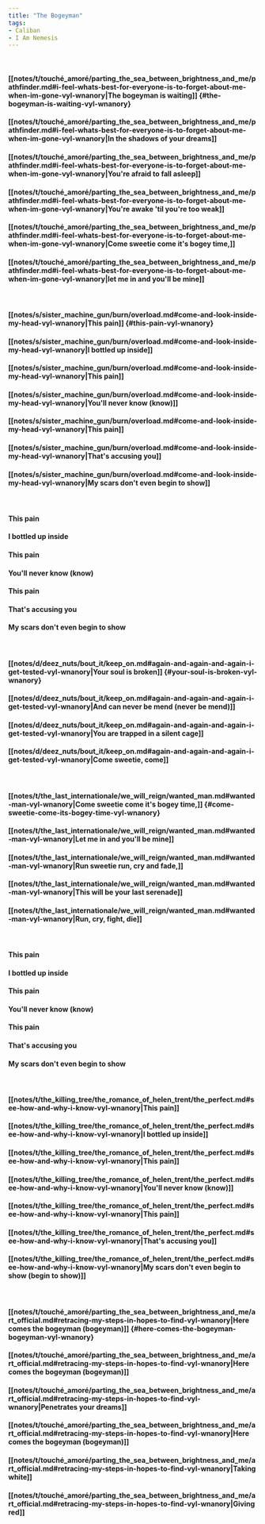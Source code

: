 ```yaml
---
title: "The Bogeyman"
tags:
- Caliban
- I Am Nemesis
---
```

&nbsp;
#### [[notes/t/touché_amoré/parting_the_sea_between_brightness_and_me/pathfinder.md#i-feel-whats-best-for-everyone-is-to-forget-about-me-when-im-gone-vyl-wnanory|The bogeyman is waiting]] {#the-bogeyman-is-waiting-vyl-wnanory}
#### [[notes/t/touché_amoré/parting_the_sea_between_brightness_and_me/pathfinder.md#i-feel-whats-best-for-everyone-is-to-forget-about-me-when-im-gone-vyl-wnanory|In the shadows of your dreams]]
#### [[notes/t/touché_amoré/parting_the_sea_between_brightness_and_me/pathfinder.md#i-feel-whats-best-for-everyone-is-to-forget-about-me-when-im-gone-vyl-wnanory|You're afraid to fall asleep]]
#### [[notes/t/touché_amoré/parting_the_sea_between_brightness_and_me/pathfinder.md#i-feel-whats-best-for-everyone-is-to-forget-about-me-when-im-gone-vyl-wnanory|You're awake 'til you're too weak]]
#### [[notes/t/touché_amoré/parting_the_sea_between_brightness_and_me/pathfinder.md#i-feel-whats-best-for-everyone-is-to-forget-about-me-when-im-gone-vyl-wnanory|Come sweetie come it's bogey time,]]
#### [[notes/t/touché_amoré/parting_the_sea_between_brightness_and_me/pathfinder.md#i-feel-whats-best-for-everyone-is-to-forget-about-me-when-im-gone-vyl-wnanory|let me in and you'll be mine]]
&nbsp;
#### [[notes/s/sister_machine_gun/burn/overload.md#come-and-look-inside-my-head-vyl-wnanory|This pain]] {#this-pain-vyl-wnanory}
#### [[notes/s/sister_machine_gun/burn/overload.md#come-and-look-inside-my-head-vyl-wnanory|I bottled up inside]]
#### [[notes/s/sister_machine_gun/burn/overload.md#come-and-look-inside-my-head-vyl-wnanory|This pain]]
#### [[notes/s/sister_machine_gun/burn/overload.md#come-and-look-inside-my-head-vyl-wnanory|You'll never know (know)]]
#### [[notes/s/sister_machine_gun/burn/overload.md#come-and-look-inside-my-head-vyl-wnanory|This pain]]
#### [[notes/s/sister_machine_gun/burn/overload.md#come-and-look-inside-my-head-vyl-wnanory|That's accusing you]]
#### [[notes/s/sister_machine_gun/burn/overload.md#come-and-look-inside-my-head-vyl-wnanory|My scars don't even begin to show]]
&nbsp;
#### This pain
#### I bottled up inside
#### This pain
#### You'll never know (know)
#### This pain
#### That's accusing you
#### My scars don't even begin to show
&nbsp;
#### [[notes/d/deez_nuts/bout_it/keep_on.md#again-and-again-and-again-i-get-tested-vyl-wnanory|Your soul is broken]] {#your-soul-is-broken-vyl-wnanory}
#### [[notes/d/deez_nuts/bout_it/keep_on.md#again-and-again-and-again-i-get-tested-vyl-wnanory|And can never be mend (never be mend)]]
#### [[notes/d/deez_nuts/bout_it/keep_on.md#again-and-again-and-again-i-get-tested-vyl-wnanory|You are trapped in a silent cage]]
#### [[notes/d/deez_nuts/bout_it/keep_on.md#again-and-again-and-again-i-get-tested-vyl-wnanory|Come sweetie, come]]
&nbsp;
#### [[notes/t/the_last_internationale/we_will_reign/wanted_man.md#wanted-man-vyl-wnanory|Come sweetie come it's bogey time,]] {#come-sweetie-come-its-bogey-time-vyl-wnanory}
#### [[notes/t/the_last_internationale/we_will_reign/wanted_man.md#wanted-man-vyl-wnanory|Let me in and you'll be mine]]
#### [[notes/t/the_last_internationale/we_will_reign/wanted_man.md#wanted-man-vyl-wnanory|Run sweetie run, cry and fade,]]
#### [[notes/t/the_last_internationale/we_will_reign/wanted_man.md#wanted-man-vyl-wnanory|This will be your last serenade]]
#### [[notes/t/the_last_internationale/we_will_reign/wanted_man.md#wanted-man-vyl-wnanory|Run, cry, fight, die]]
&nbsp;
#### This pain
#### I bottled up inside
#### This pain
#### You'll never know (know)
#### This pain
#### That's accusing you
#### My scars don't even begin to show
&nbsp;
#### [[notes/t/the_killing_tree/the_romance_of_helen_trent/the_perfect.md#see-how-and-why-i-know-vyl-wnanory|This pain]]
#### [[notes/t/the_killing_tree/the_romance_of_helen_trent/the_perfect.md#see-how-and-why-i-know-vyl-wnanory|I bottled up inside]]
#### [[notes/t/the_killing_tree/the_romance_of_helen_trent/the_perfect.md#see-how-and-why-i-know-vyl-wnanory|This pain]]
#### [[notes/t/the_killing_tree/the_romance_of_helen_trent/the_perfect.md#see-how-and-why-i-know-vyl-wnanory|You'll never know (know)]]
#### [[notes/t/the_killing_tree/the_romance_of_helen_trent/the_perfect.md#see-how-and-why-i-know-vyl-wnanory|This pain]]
#### [[notes/t/the_killing_tree/the_romance_of_helen_trent/the_perfect.md#see-how-and-why-i-know-vyl-wnanory|That's accusing you]]
#### [[notes/t/the_killing_tree/the_romance_of_helen_trent/the_perfect.md#see-how-and-why-i-know-vyl-wnanory|My scars don't even begin to show (begin to show)]]
&nbsp;
#### [[notes/t/touché_amoré/parting_the_sea_between_brightness_and_me/art_official.md#retracing-my-steps-in-hopes-to-find-vyl-wnanory|Here comes the bogeyman (bogeyman)]] {#here-comes-the-bogeyman-bogeyman-vyl-wnanory}
#### [[notes/t/touché_amoré/parting_the_sea_between_brightness_and_me/art_official.md#retracing-my-steps-in-hopes-to-find-vyl-wnanory|Here comes the bogeyman (bogeyman)]]
#### [[notes/t/touché_amoré/parting_the_sea_between_brightness_and_me/art_official.md#retracing-my-steps-in-hopes-to-find-vyl-wnanory|Penetrates your dreams]]
#### [[notes/t/touché_amoré/parting_the_sea_between_brightness_and_me/art_official.md#retracing-my-steps-in-hopes-to-find-vyl-wnanory|Here comes the bogeyman (bogeyman)]]
#### [[notes/t/touché_amoré/parting_the_sea_between_brightness_and_me/art_official.md#retracing-my-steps-in-hopes-to-find-vyl-wnanory|Taking white]]
#### [[notes/t/touché_amoré/parting_the_sea_between_brightness_and_me/art_official.md#retracing-my-steps-in-hopes-to-find-vyl-wnanory|Giving red]]
